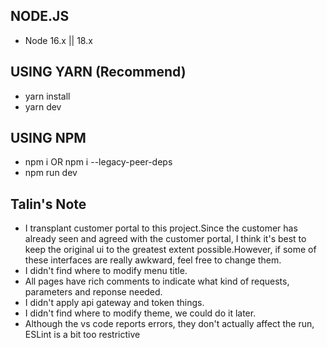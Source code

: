 ## NODE.JS

- Node 16.x || 18.x

## USING YARN (Recommend)

- yarn install
- yarn dev

## USING NPM

- npm i OR npm i --legacy-peer-deps
- npm run dev

## Talin's Note

- I transplant customer portal to this project.Since the customer has already seen and agreed with the customer portal, I think it's best to keep the original ui to the greatest extent possible.However, if some of these interfaces are really awkward, feel free to change them.
- I didn't find where to modify menu title.
- All pages have rich comments to indicate what kind of requests, parameters and reponse needed.
- I didn't apply api gateway and token things.
- I didn't find where to modify theme, we could do it later.
- Although the vs code reports errors, they don't actually affect the run, ESLint is a bit too restrictive
